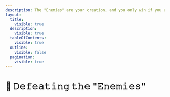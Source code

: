 ```yaml
---
description: The "Enemies" are your creation, and you only win if you accept the game.
layout:
  title:
    visible: true
  description:
    visible: true
  tableOfContents:
    visible: true
  outline:
    visible: false
  pagination:
    visible: true
---
```


# 🥷 𝙳𝚎𝚏𝚎𝚊𝚝𝚒𝚗𝚐 𝚝𝚑𝚎 "𝙴𝚗𝚎𝚖𝚒𝚎𝚜"

